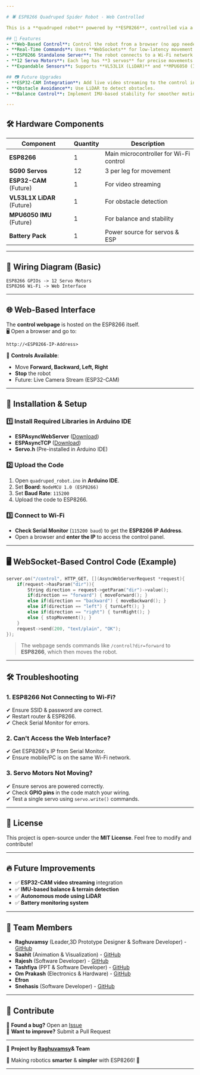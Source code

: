 ```yaml
---

# 🕷️ ESP8266 Quadruped Spider Robot - Web Controlled

This is a **quadruped robot** powered by **ESP8266**, controlled via a **web-based interface** using **WebSockets**. The project integrates **12 servos** (3 per leg) and can move **forward, backward, left, and right** using real-time web controls.  

## 🚀 Features
- **Web-Based Control**: Control the robot from a browser (no app needed).  
- **Real-Time Commands**: Uses **WebSockets** for low-latency movement control.  
- **ESP8266 Standalone Server**: The robot connects to a Wi-Fi network and is accessible via its IP.  
- **12 Servo Motors**: Each leg has **3 servos** for precise movements.  
- **Expandable Sensors**: Supports **VL53L1X (LiDAR)** and **MPU6050 (IMU)** for advanced navigation.  

## 📷 Future Upgrades
- **ESP32-CAM Integration**: Add live video streaming to the control interface.  
- **Obstacle Avoidance**: Use LiDAR to detect obstacles.  
- **Balance Control**: Implement IMU-based stability for smoother motion.  

---
```


## 🛠️ Hardware Components
| Component       | Quantity | Description |
|---------------|----------|------------|
| **ESP8266**  | 1  | Main microcontroller for Wi-Fi control |
| **SG90 Servos** | 12 | 3 per leg for movement |
| **ESP32-CAM** (Future) | 1 | For video streaming |
| **VL53L1X LiDAR** (Future) | 1 | For obstacle detection |
| **MPU6050 IMU** (Future) | 1 | For balance and stability |
| **Battery Pack** | 1 | Power source for servos & ESP |

---

## 🔌 Wiring Diagram (Basic)
```
ESP8266 GPIOs -> 12 Servo Motors
ESP8266 Wi-Fi -> Web Interface
```

---

## 🌐 Web-Based Interface
The **control webpage** is hosted on the ESP8266 itself.  
🖥️ Open a browser and go to:  
```
http://<ESP8266-IP-Address>
```
🔹 **Controls Available**:
- Move **Forward, Backward, Left, Right**
- **Stop** the robot
- Future: Live Camera Stream (ESP32-CAM)

---

## 📜 Installation & Setup
### 1️⃣ Install Required Libraries in Arduino IDE
- **ESPAsyncWebServer** ([Download](https://github.com/me-no-dev/ESPAsyncWebServer))
- **ESPAsyncTCP** ([Download](https://github.com/me-no-dev/ESPAsyncTCP))
- **Servo.h** (Pre-installed in Arduino IDE)

### 2️⃣ Upload the Code
1. Open `quadruped_robot.ino` in **Arduino IDE**.
2. Set **Board**: `NodeMCU 1.0 (ESP8266)`
3. Set **Baud Rate**: `115200`
4. Upload the code to ESP8266.

### 3️⃣ Connect to Wi-Fi
- **Check Serial Monitor** (`115200 baud`) to get the **ESP8266 IP Address**.
- Open a browser and **enter the IP** to access the control panel.

---

## 🖥️ WebSocket-Based Control Code (Example)
```cpp
server.on("/control", HTTP_GET, [](AsyncWebServerRequest *request){
    if(request->hasParam("dir")){
        String direction = request->getParam("dir")->value();
        if(direction == "forward") { moveForward(); }
        else if(direction == "backward") { moveBackward(); }
        else if(direction == "left") { turnLeft(); }
        else if(direction == "right") { turnRight(); }
        else { stopMovement(); }
    }
    request->send(200, "text/plain", "OK");
});
```
> The webpage sends commands like `/control?dir=forward` to **ESP8266**, which then moves the robot.

---

## 🛠️ Troubleshooting
### **1. ESP8266 Not Connecting to Wi-Fi?**
✔ Ensure SSID & password are correct.  
✔ Restart router & ESP8266.  
✔ Check Serial Monitor for errors.  

### **2. Can't Access the Web Interface?**
✔ Get ESP8266's IP from Serial Monitor.  
✔ Ensure mobile/PC is on the same Wi-Fi network.  

### **3. Servo Motors Not Moving?**
✔ Ensure servos are powered correctly.  
✔ Check **GPIO pins** in the code match your wiring.  
✔ Test a single servo using `servo.write()` commands.  

---

## 📜 License
This project is open-source under the **MIT License**. Feel free to modify and contribute!  

---

## 🔥 Future Improvements
- ✅ **ESP32-CAM video streaming** integration  
- ✅ **IMU-based balance & terrain detection**  
- ✅ **Autonomous mode using LiDAR**  
- ✅ **Battery monitoring system**  

---
## 👥 Team Members
- **Raghuvamsy** (Leader,3D Prototype Designer & Software Developer) - [GitHub](https://github.com/Raghuvamsy)
- **Saahit** (Animation & Visualization) - [GitHub](https://github.com/Brainitech)
- **Rajesh** (Software Developer) - [GitHub](https://github.com/Rajesh-kumar23-ctl)
- **Tashfiya** (PPT & Software Developer) - [GitHub](https://github.com/Tashfiya-05)
- **Om Prakash** (Electronics & Hardware) - [GitHub](https://github.com/OM-cypher)
- **Efron**
- **Snehasis** (Software Developer) - [GitHub](https://github.com/omm-2005)


  
---

## 📩 Contribute
🔹 **Found a bug?** Open an [Issue](https://github.com/Raghuvamsy/quadruped-robot-esp8266/issues)  
🔹 **Want to improve?** Submit a Pull Request  

---

🚀 **Project by [Raghuvamsy](https://github.com/Raghuvamsy)& Team** 

🎯 Making robotics **smarter** & **simpler** with ESP8266! 🦾  

---
